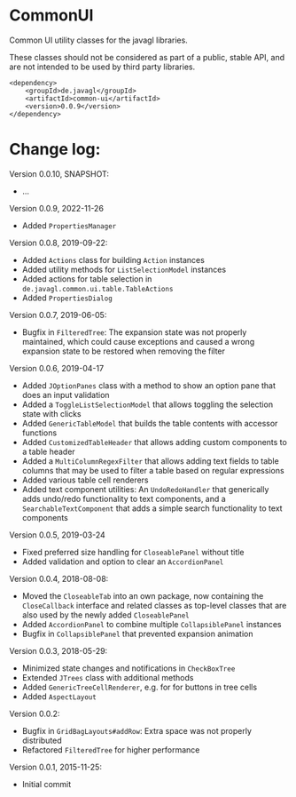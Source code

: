 # CommonUI

Common UI utility classes for the javagl libraries.

These classes should not be considered as part of a public, stable API, 
and are not intended to be used by third party libraries.

    <dependency>
        <groupId>de.javagl</groupId>
        <artifactId>common-ui</artifactId>
        <version>0.0.9</version>
    </dependency>


# Change log:

Version 0.0.10, SNAPSHOT:

* ...

Version 0.0.9, 2022-11-26

* Added `PropertiesManager`

Version 0.0.8,  2019-09-22:

* Added `Actions` class for building `Action` instances
* Added utility methods for `ListSelectionModel` instances
* Added actions for table selection in `de.javagl.common.ui.table.TableActions`
* Added `PropertiesDialog`

Version 0.0.7, 2019-06-05:

* Bugfix in `FilteredTree`: The expansion state was not properly maintained,
  which could cause exceptions and caused a wrong expansion state to be 
  restored when removing the filter

Version 0.0.6, 2019-04-17

* Added `JOptionPanes` class with a method to show an option pane that does 
  an input validation
* Added a `ToggleListSelectionModel` that allows toggling the selection
  state with clicks
* Added `GenericTableModel` that builds the table contents with accessor
  functions
* Added `CustomizedTableHeader` that allows adding custom components to
  a table header
* Added a `MultiColumnRegexFilter` that allows adding text fields to
  table columns that may be used to filter a table based on regular expressions
* Added various table cell renderers
* Added text component utilities: An `UndoRedoHandler` that generically adds
  undo/redo functionality to text components, and a `SearchableTextComponent`
  that adds a simple search functionality to text components  
  
Version 0.0.5, 2019-03-24

* Fixed preferred size handling for `CloseablePanel` without title
* Added validation and option to clear an `AccordionPanel`

Version 0.0.4, 2018-08-08:

* Moved the `CloseableTab` into an own package, now containing the 
  `CloseCallback` interface and related classes as top-level classes
  that are also used by the newly added `CloseablePanel`
* Added `AccordionPanel` to combine multiple `CollapsiblePanel` instances
* Bugfix in `CollapsiblePanel` that prevented expansion animation

Version 0.0.3, 2018-05-29:

* Minimized state changes and notifications in `CheckBoxTree`
* Extended `JTrees` class with additional methods
* Added `GenericTreeCellRenderer`, e.g. for for buttons in tree cells
* Added `AspectLayout`

Version 0.0.2:

* Bugfix in `GridBagLayouts#addRow`: Extra space was not properly distributed
* Refactored `FilteredTree` for higher performance

     
Version 0.0.1, 2015-11-25:

* Initial commit

